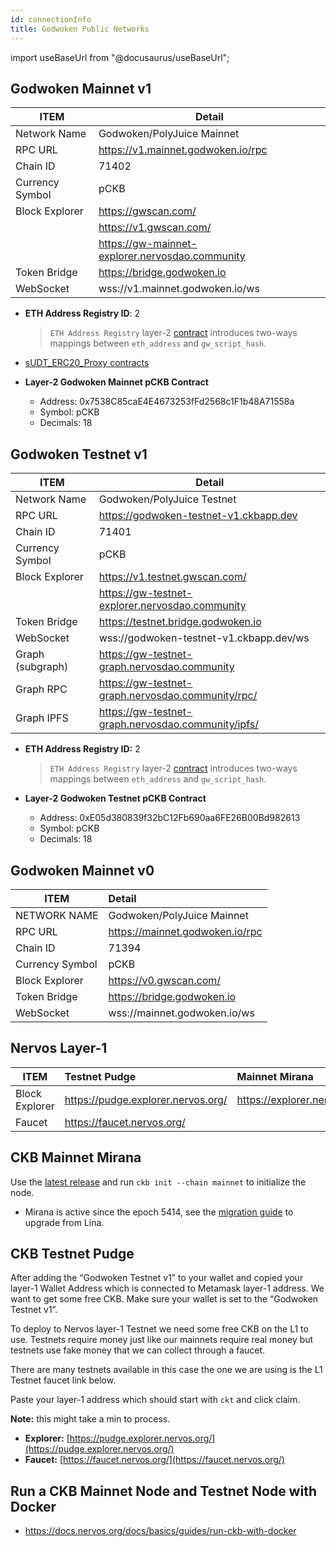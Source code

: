 ```yaml
---
id: connectionInfo
title: Godwoken Public Networks
---
```


import useBaseUrl from "@docusaurus/useBaseUrl";


## Godwoken Mainnet v1

| ITEM            	| Detail                                             	|
|-----------------	|----------------------------------------------------	|
| Network Name    	| Godwoken/PolyJuice Mainnet                         	|
| RPC URL         	| https://v1.mainnet.godwoken.io/rpc                 	|
| Chain ID        	| 71402                                              	|
| Currency Symbol 	| pCKB                                                |
| Block Explorer  	| https://gwscan.com/                                	|
|                 	| https://v1.gwscan.com/                             	|
|                 	| https://gw-mainnet-explorer.nervosdao.community    	|
| Token Bridge    	| https://bridge.godwoken.io                         	|
| WebSocket       	| wss://v1.mainnet.godwoken.io/ws                    	|

- **ETH Address Registry ID**: 2

  > `ETH Address Registry` layer-2 [contract](https://github.com/nervosnetwork/godwoken-scripts/blob/master/c/contracts/eth_addr_reg.c) introduces two-ways mappings between `eth_address` and `gw_script_hash`.

- [sUDT_ERC20_Proxy contracts](https://github.com/nervosnetwork/godwoken-info/blob/main/mainnet_v1/bridged-token-list.json)

- **Layer-2 Godwoken Mainnet pCKB Contract**

  - Address: 0x7538C85caE4E4673253fFd2568c1F1b48A71558a
  - Symbol: pCKB
  - Decimals: 18

## Godwoken Testnet v1

| ITEM            	| Detail                                             	|
|-----------------	|----------------------------------------------------	|
| Network Name     	| Godwoken/PolyJuice Testnet                         	|
| RPC URL         	| https://godwoken-testnet-v1.ckbapp.dev             	|
| Chain ID        	| 71401                                              	|
| Currency Symbol 	| pCKB                                                |
| Block Explorer  	| https://v1.testnet.gwscan.com/                     	|
|                 	| https://gw-testnet-explorer.nervosdao.community    	|
| Token Bridge    	| https://testnet.bridge.godwoken.io                 	|
| WebSocket       	| wss://godwoken-testnet-v1.ckbapp.dev/ws            	|
| Graph (subgraph)  | https://gw-testnet-graph.nervosdao.community  	    |
| Graph RPC       	| https://gw-testnet-graph.nervosdao.community/rpc/  	|
| Graph IPFS      	| https://gw-testnet-graph.nervosdao.community/ipfs/ 	|

- **ETH Address Registry ID:** 2

  > `ETH Address Registry` layer-2 [contract](https://github.com/nervosnetwork/godwoken-scripts/blob/master/c/contracts/eth_addr_reg.c) introduces two-ways mappings between `eth_address` and `gw_script_hash`.

- **Layer-2 Godwoken Testnet pCKB Contract**

  - Address: 0xE05d380839f32bC12Fb690aa6FE26B00Bd982613
  - Symbol: pCKB
  - Decimals: 18

## Godwoken Mainnet v0

|ITEM             |                  Detail                     |
| --------------- | :------------------------------------------ |
| NETWORK NAME    | Godwoken/PolyJuice Mainnet                  |
| RPC URL         | https://mainnet.godwoken.io/rpc             |
| Chain ID        | 71394                                       |
| Currency Symbol | pCKB                                         |
| Block Explorer  | https://v0.gwscan.com/                      |
| Token Bridge    | https://bridge.godwoken.io                  |
| WebSocket       | wss://mainnet.godwoken.io/ws                |


## Nervos Layer-1

| ITEM           | Testnet Pudge                      | Mainnet Mirana              |
| -------------- | :--------------------------------- | :-------------------------- |
| Block Explorer | https://pudge.explorer.nervos.org/ | https://explorer.nervos.org |
| Faucet         | https://faucet.nervos.org/         |                             |

## CKB Mainnet Mirana

Use the [latest release](https://github.com/nervosnetwork/ckb/releases/latest) and run `ckb init --chain mainnet` to initialize the node.

- Mirana is active since the epoch 5414, see the [migration guide](https://github.com/jordanmack/nervos-ckb2021-hard-fork-migration-guide) to upgrade from Lina.

## **CKB Testnet Pudge**

After adding the “Godwoken Testnet v1” to your wallet and copied your layer-1 Wallet Address which is connected to Metamask layer-1 address. We want to get some free CKB. Make sure your wallet is set to the “Godwoken Testnet v1”.

To deploy to Nervos layer-1 Testnet we need some free CKB on the L1 to use. Testnets require money just like our mainnets require real money but testnets use fake money that we can collect through a faucet.

There are many testnets available in this case the one we are using is the L1 Testnet faucet link below.

Paste your layer-1 address which should start with `ckt` and click claim.

**Note:** this might take a min to process.

- **Explorer:** [https://pudge.explorer.nervos.org/](https://pudge.explorer.nervos.org/)
- **Faucet:** [https://faucet.nervos.org/](https://faucet.nervos.org/)

## Run a CKB Mainnet Node and Testnet Node with Docker

- https://docs.nervos.org/docs/basics/guides/run-ckb-with-docker
